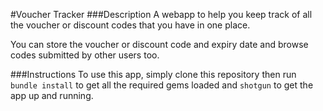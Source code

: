 #Voucher Tracker
###Description
A webapp to help you keep track of all the voucher or discount codes that you have in one place. 

You can store the voucher or discount code and expiry date and browse codes submitted by other users too. 

###Instructions
To use this app, simply clone this repository then run `bundle install` to get all the required gems loaded and `shotgun` to get the app up and running.  




